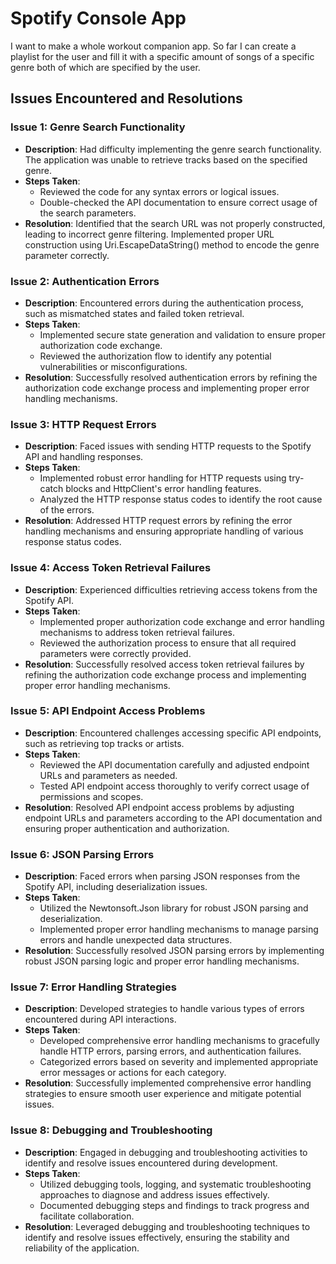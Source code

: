 # Spotify Console App

I want to make a whole workout companion app. So far I can create a playlist for the user and fill it with a specific amount of songs of a specific genre both of which are specified by the user. 

## Issues Encountered and Resolutions

### Issue 1: Genre Search Functionality
- **Description**: Had difficulty implementing the genre search functionality. The application was unable to retrieve tracks based on the specified genre.
- **Steps Taken**:
  - Reviewed the code for any syntax errors or logical issues.
  - Double-checked the API documentation to ensure correct usage of the search parameters.
- **Resolution**: Identified that the search URL was not properly constructed, leading to incorrect genre filtering. Implemented proper URL construction using Uri.EscapeDataString() method to encode the genre parameter correctly.

### Issue 2: Authentication Errors
- **Description**: Encountered errors during the authentication process, such as mismatched states and failed token retrieval.
- **Steps Taken**:
  - Implemented secure state generation and validation to ensure proper authorization code exchange.
  - Reviewed the authorization flow to identify any potential vulnerabilities or misconfigurations.
- **Resolution**: Successfully resolved authentication errors by refining the authorization code exchange process and implementing proper error handling mechanisms.

### Issue 3: HTTP Request Errors
- **Description**: Faced issues with sending HTTP requests to the Spotify API and handling responses.
- **Steps Taken**:
  - Implemented robust error handling for HTTP requests using try-catch blocks and HttpClient's error handling features.
  - Analyzed the HTTP response status codes to identify the root cause of the errors.
- **Resolution**: Addressed HTTP request errors by refining the error handling mechanisms and ensuring appropriate handling of various response status codes.

### Issue 4: Access Token Retrieval Failures
- **Description**: Experienced difficulties retrieving access tokens from the Spotify API.
- **Steps Taken**:
  - Implemented proper authorization code exchange and error handling mechanisms to address token retrieval failures.
  - Reviewed the authorization process to ensure that all required parameters were correctly provided.
- **Resolution**: Successfully resolved access token retrieval failures by refining the authorization code exchange process and implementing proper error handling mechanisms.

### Issue 5: API Endpoint Access Problems
- **Description**: Encountered challenges accessing specific API endpoints, such as retrieving top tracks or artists.
- **Steps Taken**:
  - Reviewed the API documentation carefully and adjusted endpoint URLs and parameters as needed.
  - Tested API endpoint access thoroughly to verify correct usage of permissions and scopes.
- **Resolution**: Resolved API endpoint access problems by adjusting endpoint URLs and parameters according to the API documentation and ensuring proper authentication and authorization.

### Issue 6: JSON Parsing Errors
- **Description**: Faced errors when parsing JSON responses from the Spotify API, including deserialization issues.
- **Steps Taken**:
  - Utilized the Newtonsoft.Json library for robust JSON parsing and deserialization.
  - Implemented proper error handling mechanisms to manage parsing errors and handle unexpected data structures.
- **Resolution**: Successfully resolved JSON parsing errors by implementing robust JSON parsing logic and proper error handling mechanisms.

### Issue 7: Error Handling Strategies
- **Description**: Developed strategies to handle various types of errors encountered during API interactions.
- **Steps Taken**:
  - Developed comprehensive error handling mechanisms to gracefully handle HTTP errors, parsing errors, and authentication failures.
  - Categorized errors based on severity and implemented appropriate error messages or actions for each category.
- **Resolution**: Successfully implemented comprehensive error handling strategies to ensure smooth user experience and mitigate potential issues.

### Issue 8: Debugging and Troubleshooting
- **Description**: Engaged in debugging and troubleshooting activities to identify and resolve issues encountered during development.
- **Steps Taken**:
  - Utilized debugging tools, logging, and systematic troubleshooting approaches to diagnose and address issues effectively.
  - Documented debugging steps and findings to track progress and facilitate collaboration.
- **Resolution**: Leveraged debugging and troubleshooting techniques to identify and resolve issues effectively, ensuring the stability and reliability of the application.

